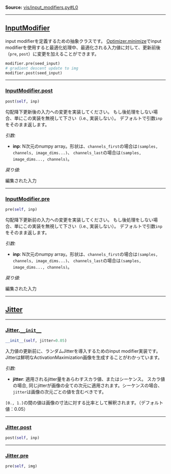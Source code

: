 
**Source:** [vis/input_modifiers.py#L0](https://github.com/raghakot/keras-vis/tree/master/vis/input_modifiers.py#L0)

-------------------

## [InputModifier](https://github.com/raghakot/keras-vis/tree/master/vis/input_modifiers.py#L9)

input modifierを定義するための抽象クラスです。
[Optimizer.minimize](vis.optimizer.md#optimizerminimize)でinput modifierを使用すると最適化処理中、最適化される入力値に対して、更新前後（`pre`, `post`）に変更を加えることができます。

```python
modifier.pre(seed_input)
# gradient descent update to img
modifier.post(seed_input)
```

-------------------

### [InputModifier.post](https://github.com/raghakot/keras-vis/tree/master/vis/input_modifiers.py#L34)

```python
post(self, inp)
```

勾配降下更新後の入力への変更を実装してください。
もし後処理をしない場合、単にこの実装を無視して下さい（i.e., 実装しない）。
デフォルトで引数`inp`をそのまま返します。

*引数:*

 - **inp**:  N次元のnumpy array。形状は、`channels_first`の場合は`(samples, channels, image_dims...)`、
  `channels_last`の場合は`(samples, image_dims..., channels)`。

*戻り値:*

編集された入力

-------------------

### [InputModifier.pre](https://github.com/raghakot/keras-vis/tree/master/vis/input_modifiers.py#L21)

```python
pre(self, inp)
```

勾配降下更新前の入力への変更を実装してください。
もし後処理をしない場合、単にこの実装を無視して下さい（i.e., 実装しない）。
デフォルトで引数`inp`をそのまま返します。

*引数:*

 - **inp**:  N次元のnumpy array。形状は、`channels_first`の場合は`(samples, channels, image_dims...)`、
  `channels_last`の場合は`(samples, image_dims..., channels)`。

*戻り値:*

編集された入力


-------------------

## [Jitter](https://github.com/raghakot/keras-vis/tree/master/vis/input_modifiers.py#L48)


-------------------

### [Jitter.`__init__`](https://github.com/raghakot/keras-vis/tree/master/vis/input_modifiers.py#L50)

```python
__init__(self, jitter=0.05)
```

入力値の更新前に、ランダムJitterを導入するためのinput modifier実装です。
Jitterは鮮明なActivationMaximization画像を生成することがわかっています。

*引数:*

 - **jitter**:  適用されるjitter量をあらわすスカラ値、またはシーケンス。
  スカラ値の場合, 同じjitterが画像の全ての次元に適用されます。シーケンスの場合、`jitter`は画像の次元ごとの値を含むべきです。

  `[0., 1.]`の間の値は画像の寸法に対する比率として解釈されます。（デフォルト値：0.05）
  
-------------------

### [Jitter.post](https://github.com/raghakot/keras-vis/tree/master/vis/input_modifiers.py#L34)

```python
post(self, inp)
```

-------------------

### [Jitter.pre](https://github.com/raghakot/keras-vis/tree/master/vis/input_modifiers.py#L83)

```python
pre(self, img)
```
